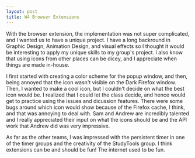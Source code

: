 ```yaml
---
layout: post
title: W4 Browser Extensions
---
```



With the browser extension, the implementation was not super complicated, and I wanted us to have a unique project. I have a long backround in Graphic Design, Animation Design, and visual effects so I thought it would be interesting to apply my unique skills to my group's project. I also know that using icons from other places can be dicey, and I appreciate when things are made in-house.

 I first started with creating a color scheme for the popup window, and then, being annoyed that the icon wasn't visible on the Dark Firefox window. Then, I wanted to make a cool icon, but I couldn't decide on what the best icon would be. I realized that I could let the class decide, and hence would get to practice using the issues and dicussion features. There were some bugs around which icon would show because of the Firefox cache, I think, and that was annoying to deal with. Sam and Andrew are incredibly talented and I really appreciated their input on what the icons should be and the API work that Andrew did was very impressive. 

 As far as the other teams, I was impressed with the persistent timer in one of the timer groups and the creativity of the StudyTools group. I think extensions can be and should be fun! The internet used to be fun.
